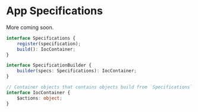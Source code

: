 # App Specifications

More coming soon.

```typescript
interface Specifications {
    register(specification);
    build(): IocContainer;
}

interface SpecificationBuilder {
    builder(specs: Specifications): IocContainer;
}

// Container objects that contains objects build from `Specifications`
interface IocContainer {
    $actions: object;
}
```
